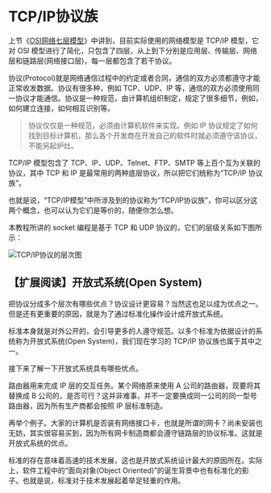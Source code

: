 # TCP/IP协议族

上节《[OSI网络七层模型](./OSI网络七层模型.md)》中讲到，目前实际使用的网络模型是 TCP/IP 模型，它对 OSI 模型进行了简化，只包含了四层，从上到下分别是应用层、传输层、网络层和链路层(网络接口层)，每一层都包含了若干协议。

协议(Protocol)就是网络通信过程中的约定或者合同，通信的双方必须都遵守才能正常收发数据。协议有很多种，例如 TCP、UDP、IP 等，通信的双方必须使用同一协议才能通信。协议是一种规范，由计算机组织制定，规定了很多细节，例如，如何建立连接，如何相互识别等。

> 协议仅仅是一种规范，必须由计算机软件来实现。例如 IP 协议规定了如何找到目标计算机，那么各个开发商在开发自己的软件时就必须遵守该协议，不能另起炉灶。

TCP/IP 模型包含了 TCP、IP、UDP、Telnet、FTP、SMTP 等上百个互为关联的协议，其中 TCP 和 IP 是最常用的两种底层协议，所以把它们统称为“TCP/IP 协议族”。

也就是说，“TCP/IP模型”中所涉及到的协议称为“TCP/IP协议族”，你可以区分这两个概念，也可以认为它们是等价的，随便你怎么想。

本教程所讲的 socket 编程是基于 TCP 和 UDP 协议的，它们的层级关系如下图所示：

![TCP/IP协议的层次图](https://img2018.cnblogs.com/blog/660329/201908/660329-20190830095115651-34741128.gif)

## 【扩展阅读】开放式系统(Open System)

把协议分成多个层次有哪些优点？协议设计更容易？当然这也足以成为优点之一。但是还有更重要的原因，就是为了通过标准化操作设计成开放式系统。

标准本身就是对外公开的，会引导更多的人遵守规范。以多个标准为依据设计的系统称为开放式系统(Open System)，我们现在学习的 TCP/IP 协议族也属于其中之一。

接下来了解一下开放式系统具有哪些优点。

路由器用来完成 IP 层的交互任务。某个网络原来使用 A 公司的路由器，现要将其替换成 B 公司的，是否可行？这并非难事，并不一定要换成同一公司的同一型号路由器，因为所有生产商都会按照 IP 层标准制造。

再举个例子。大家的计算机是否装有网络接口卡，也就是所谓的网卡？尚未安装也无妨，其实很容易买到，因为所有网卡制造商都会遵守链路层的协议标准。这就是开放式系统的优点。

标准的存在意味着高速的技术发展，这也是开放式系统设计最大的原因所在。实际上，软件工程中的“面向对象(Object Oriented)”的诞生背景中也有标准化的影子。也就是说，标准对于技术发展起着举足轻重的作用。

